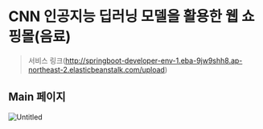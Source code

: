 CNN 인공지능 딥러닝 모델을 활용한 웹 쇼핑몰(음료)
=================================================

>서비스 링크(http://springboot-developer-env-1.eba-9jw9shh8.ap-northeast-2.elasticbeanstalk.com/upload) 

Main 페이지
-------------
![Untitled](https://github.com/Kim-soung-won/Drink-labeling/assets/105148570/dfaf8760-3eb7-4e06-b7cd-076eb1fbea79)

